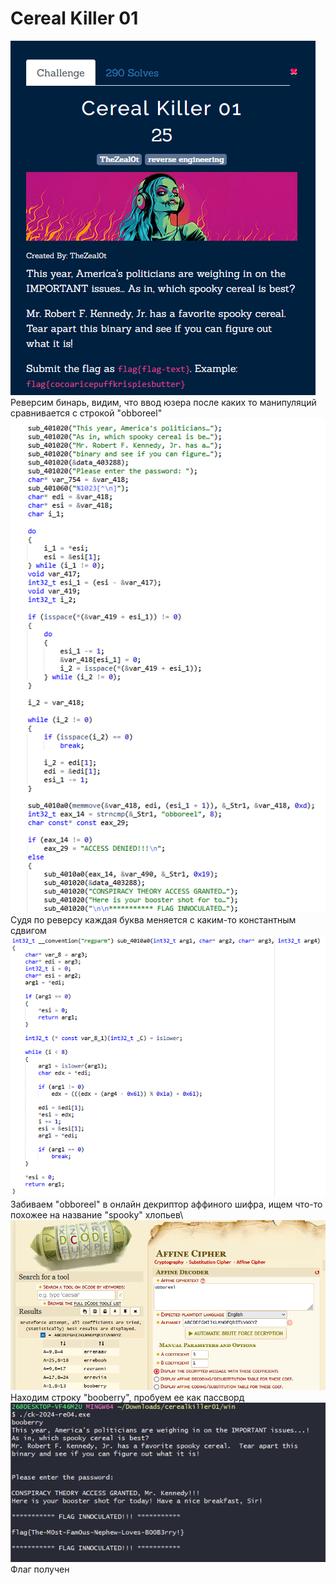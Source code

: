 # Cereal Killer 01
![img.png](task%2Fimg.png) \
Реверсим бинарь, видим, что ввод юзера после каких то манипуляций сравнивается с строкой "obboreel"\
![img.png](img.png)\
Судя по реверсу каждая буква меняется с каким-то константным сдвигом\
![img_1.png](img_1.png)\
Забиваем "obboreel" в онлайн декриптор аффиного шифра, ищем что-то похожее на название "spooky" хлопьев\\
![img_2.png](img_2.png)\
Находим строку "booberry", пробуем ее как пассворд\
![img_3.png](img_3.png)\
Флаг получен